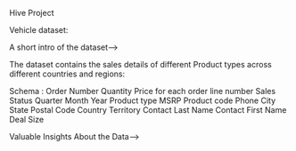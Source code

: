 Hive Project 

Vehicle dataset:

A short intro of the dataset-->

The dataset contains the sales details of different Product types across different countries and regions:

Schema :
Order Number
Quantity
Price for each 
order line number
Sales
Status
Quarter
Month
Year
Product type
MSRP
Product code
Phone
City
State
Postal Code
Country
Territory
Contact Last Name
Contact First Name
Deal Size

Valuable Insights About the Data-->
